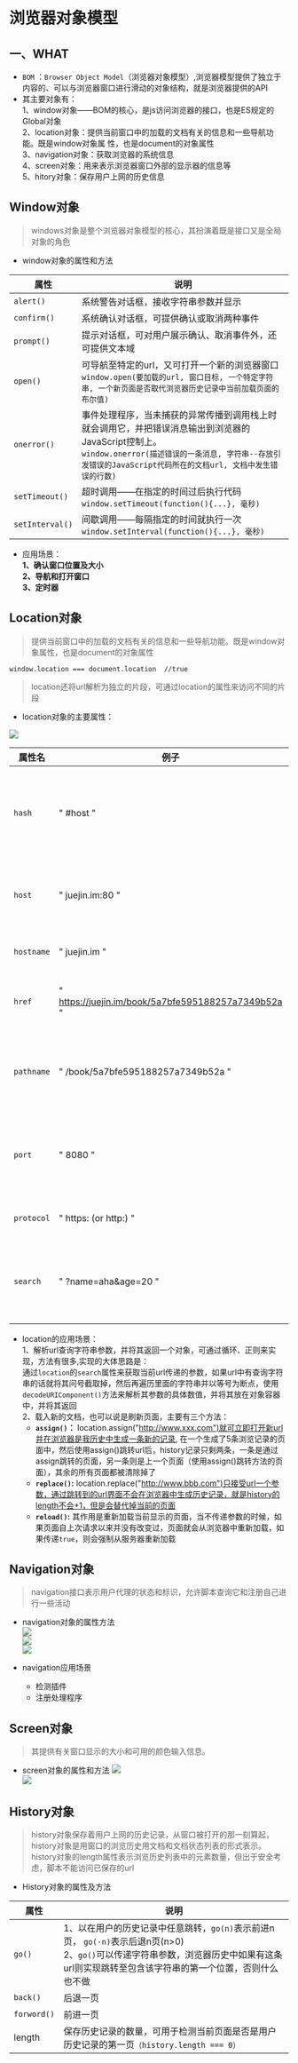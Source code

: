 # 浏览器对象模型  
## 一、WHAT  
- `BOM` ：`Browser Object Model`（浏览器对象模型）,浏览器模型提供了独立于内容的、可以与浏览器窗口进行滑动的对象结构，就是浏览器提供的API  
- 其主要对象有：  
    1、window对象——BOM的核心，是js访问浏览器的接口，也是ES规定的Global对象  
    2、location对象：提供当前窗口中的加载的文档有关的信息和一些导航功能。既是window对象属  性，也是document的对象属性  
    3、navigation对象：获取浏览器的系统信息  
    4、screen对象：用来表示浏览器窗口外部的显示器的信息等  
    5、hitory对象：保存用户上网的历史信息    

## Window对象   
> windows对象是整个浏览器对象模型的核心，其扮演着既是接口又是全局对象的角色  

- window对象的属性和方法    

| 属性 | 说明|
| -- | -- |
| `alert()` | 系统警告对话框，接收字符串参数并显示
| `confirm()` | 系统确认对话框，可提供确认或取消两种事件
| `prompt() `| 提示对话框，可对用户展示确认、取消事件外，还可提供文本域
| `open()` | 可导航至特定的url，又可打开一个新的浏览器窗口</br>`window.open(要加载的url, 窗口目标, 一个特定字符串, 一个新页面是否取代浏览器历史记录中当前加载页面的布尔值)`
| `onerror()` | 事件处理程序，当未捕获的异常传播到调用栈上时就会调用它，并把错误消息输出到浏览器的JavaScript控制上。</br>`window.onerror(描述错误的一条消息, 字符串--存放引发错误的JavaScript代码所在的文档url, 文档中发生错误的行数)`
| `setTimeout()` | 超时调用——在指定的时间过后执行代码</br>`window.setTimeout(function(){...}, 毫秒)`
| `setInterval()` | 间歇调用——每隔指定的时间就执行一次</br>`window.setInterval(function(){...}, 毫秒)`

- 应用场景：  
    **1、确认窗口位置及大小**  
    **2、导航和打开窗口**  
    **3、定时器**

## Location对象  

> 提供当前窗口中的加载的文档有关的信息和一些导航功能。既是window对象属性，也是document的对象属性    
```
window.location === document.location  //true
```
> location还将url解析为独立的片段，可通过location的属性来访问不同的片段    
- location对象的主要属性：   
  
![](./img/bom-1.png)

| 属性名 | 例子 | 说明 |
| -- | -- | -- |
| `hash`| " #host " | 返回url中的hash（#后字符>=0） 
| `host` | " juejin.im:80 " | 服务器名称+端口（如果有）
|`hostname` | " juejin.im " | 只含服务器名称 
| `href` | " https://juejin.im/book/5a7bfe595188257a7349b52a " | 当前加载页面的完整的url
| `pathname` | " /book/5a7bfe595188257a7349b52a " | 返回url的的目录和（或）文件名
| `port` | " 8080 " | url的端口号，如果不存在则返回空
| `protocol` | " https: (or http:) " | 页面使用的协议 
|`search` | " ?name=aha&age=20 " | 返回url的查询字符串， 以问号开头    



- location的应用场景：  
    1、解析url查询字符串参数，并将其返回一个对象，可通过循环、正则来实现，方法有很多,实现的大体思路是：  
    通过`location`的`search`属性来获取当前url传递的参数，如果url中有查询字符串的话就将其问号截取掉，然后再遍历里面的字符串并以等号为断点，使用`decodeURIComponent()`方法来解析其参数的具体数值，并将其放在对象容器中，并将其返回  
    2、载入新的文档，也可以说是刷新页面，主要有三个方法：  
    * **`assign()`：**  location.assign("http://www.xxx.com")就可立即打开新url并在浏览器是我历史中生成一条新的记录, 在一个生成了5条浏览记录的页面中，然后使用assign()跳转url后，history记录只剩两条，一条是通过assign跳转的页面，另一条则是上一个页面（使用assign()跳转方法的页面），其余的所有页面都被清除掉了
    * **`replace()`:** location.replace("http://www.bbb.com")只接受url一个参数，通过跳转到的url界面不会在浏览器中生成历史记录，就是history的length不会+1，但是会替代掉当前的页面
    * **`reload()`:** 其作用是重新加载当前显示的页面，当不传递参数的时候，如果页面自上次请求以来并没有改变过，页面就会从浏览器中重新加载，如果传递`true`，则会强制从服务器重新加载


## Navigation对象   
> navigation接口表示用户代理的状态和标识，允许脚本查询它和注册自己进行一些活动 
- navigation对象的属性方法  
![](./img/bom-2.png)  
![](./img/bom-3.png)  
![](./img/bom-4.png)   

- navigation应用场景    
  * 检测插件  
  * 注册处理程序 

## Screen对象   
> 其提供有关窗口显示的大小和可用的颜色输入信息。 
- screen对象的属性和方法
![](./img/bom-5.png)   
![](./img/bom-6.png)   

## History对象
> history对象保存着用户上网的历史记录，从窗口被打开的那一刻算起，history对象是用窗口的浏览历史用文档和文档状态列表的形式表示。history对象的length属性表示浏览历史列表中的元素数量，但出于安全考虑，脚本不能访问已保存的url  

- History对象的属性及方法  

| 属性 | 说明 | 
| -- | -- |
| `go()` | 1、以在用户的历史记录中任意跳转，`go(n)`表示前进n页， `go(-n)`表示后退n页(n>0) </br> 2、`go()`可以传递字符串参数，浏览器历史中如果有这条url则实现跳转至包含该字符串的第一个位置，否则什么也不做  
| `back()` | 后退一页 |
| `forword()` | 前进一页 |  
| length | 保存历史记录的数量，可用于检测当前页面是否是用户历史记录的第一页`（history.length === 0） `
